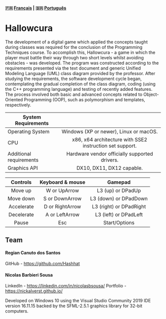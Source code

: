 #### :fr: [Français](LISEZMOI.md) | :brazil: [Português](LEIAME.md)

# Hallowcura

The development of a digital game which applied the concepts taught during classes was required for the conclusion of
the Programming Techniques course. To accomplish this, Hallowcura - a game in which the player must battle their way 
through two short levels whilst avoiding obstacles - was developed. The program was constructed according to the requirements
presented via the text document and generic Unified Modeling Language (UML) class diagram provided by the professor. After 
studying the requirements, the software development cycle began, contemplating the gradual completion of the class diagram,
coding (using the C++ programming language) and testing of recently added features. The process involved both basic and advanced
concepts related to Object-Oriented Programming (OOP), such as polymorphism and templates, respectively.

| System Requirements | |
| ------------ | :------------: |
| Operating System |  Windows (XP or newer), Linux or macOS. |
| CPU  | x86, x64 architecture with SSE2 instruction set support.  |
| Additional requirements  | Hardware vendor officially supported drivers.  |
|Graphics API|DX10, DX11, DX12 capable.|



| Controls    | Keyboard & mouse |       Gamepad          |
|:-----------:|:---------------:|:-----------------------:|
| Move up     | W or UpArrow    | L3 (up) or DPadUp       |
| Move down   | S or DownArrow  | L3 (down) or DPadDown   |
| Accelerate  | D or RightArrow | L3 (right) or DPadRight |
| Decelerate  | A or LeftArrow  | L3 (left) or DPadLeft   |
| Pause       | Esc             | Start/Options           |


## Team
#### Regian Canuto dos Santos
GitHub - https://github.com/Hashhat

#### Nicolas Barbieri Sousa
LinkedIn - https://linkedin.com/in/nicolasbsousa/
Portfolio - https://nickalverst.github.io/

Developed on Windows 10 using the Visual Studio Community 2019 IDE version 16.11.15 backed by the SFML-2.5.1 graphics library for 32-bit computers.
